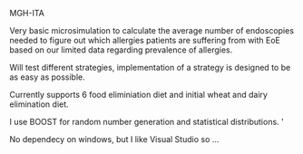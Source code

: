 MGH-ITA

Very basic microsimulation to calculate the average number of endoscopies needed to figure out which allergies patients are suffering from with EoE based on our limited data regarding prevalence of allergies. 

Will test different strategies, implementation of a strategy is designed to be as easy as possible. 

Currently supports 6 food eliminiation diet and initial wheat and dairy elimination diet.

I use BOOST for random number generation and statistical distributions. '

No dependecy on windows, but I like Visual Studio so ...
